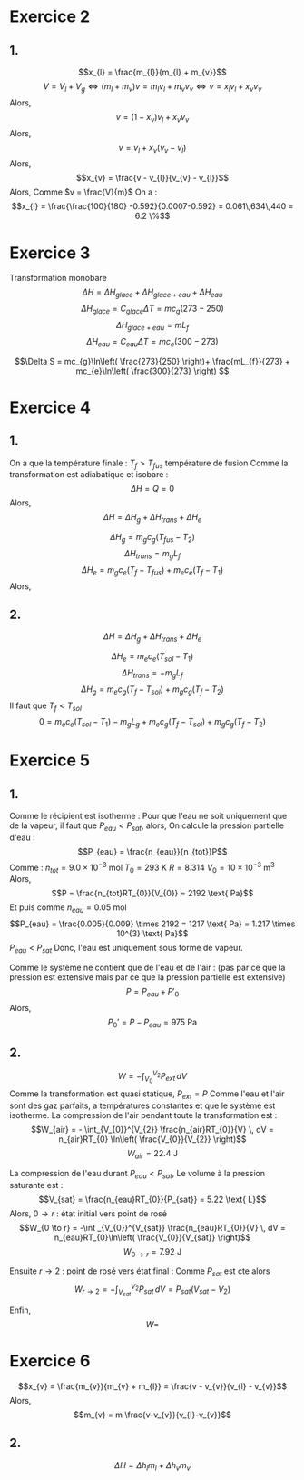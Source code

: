 # Exercice 2
## 1.
$$x_{l} = \frac{m_{l}}{m_{l} + m_{v}}$$
$$V = V_{l} + V_{g} \Leftrightarrow (m_{l} + m_{v})v = m_{l}v_{l} + m_{v}v_{v} \Leftrightarrow v = x_{l}v_{l} + x_{v}v_{v}$$
Alors, 
$$v = (1-x_{v})v_{l} + x_{v}v_{v}$$
Alors, 
$$v = v_{l} + x_{v}(v_{v}-v_{l})$$
Alors, 
$$x_{v} = \frac{v - v_{l}}{v_{v} - v_{l}}$$
Alors, 
Comme $v = \frac{V}{m}$ 
On a : 
$$x_{l} = \frac{\frac{100}{180} -0.592}{0.0007-0.592} = 0.061\,634\,440 = 6.2 \%$$

# Exercice 3
Transformation monobare
$$\Delta H = \Delta H_{glace} + \Delta H_{glace + eau} + \Delta H_{eau}$$
$$\Delta H_{glace} = C_{glace} \Delta T = mc_{g}(273-250) $$
$$\Delta H_{glace+eau} = mL_{f} $$
$$\Delta H_{eau} = C_{eau}\Delta T = mc_{e}(300-273) $$

$$\Delta S = mc_{g}\ln\left( \frac{273}{250} \right)+ \frac{mL_{f}}{273} + mc_{e}\ln\left( \frac{300}{273} \right) $$

# Exercice 4
## 1.
On a que la température finale : $T_{f} > T_{fus}$ température de fusion
Comme la transformation est adiabatique et isobare : 
$$\Delta H = Q = 0$$
Alors, 
$$
\Delta H = \Delta H_{g} + \Delta H_{trans} + \Delta H_{e}
$$

$$\Delta H_{g} = m_{g}c_{g}(T_{fus} - T_{2})$$
$$\Delta H_{trans} = m_{g}L_{f}$$
$$\Delta H_{e} = m_{g}c_{e}(T_{f} - T_{fus}) + m_{e}c_{e}(T_{f}-T_{1})$$
Alors, 

## 2.
$$
\Delta H = \Delta H_{g} + \Delta H_{trans} + \Delta H_{e}
$$

$$\Delta H_{e} = m_{e}c_{e}(T_{sol} - T_{1})$$
$$\Delta H_{trans} = -m_{g}L_{f}$$
$$\Delta H_{g} = m_{e}c_{g}(T_{f} - T_{sol}) + m_{g}c_{g}(T_{f}-T_{2})$$
Il faut que $T_{f} < T_{sol}$
$$0 = m_{e}c_{e}(T_{sol}-T_{1})-m_{g}L_{g} + m_{e}c_{g}(T_{f} - T_{sol}) + m_{g}c_{g}(T_{f}-T_{2})$$

# Exercice 5
## 1.
Comme le récipient est isotherme : 
Pour que l'eau ne soit uniquement que de la vapeur, il faut que $P_{eau} < P_{sat}$, alors, 
On calcule la pression partielle d'eau :
$$P_{eau} = \frac{n_{eau}}{n_{tot}}P$$
Comme :
$n_{tot} = 9.0 \times 10^{-3} \text{ mol}$
$T_{0} = 293 \text{ K}$
$R = 8.314$
$V_{0} = 10 \times 10^{-3} \text{ m}^{3}$
Alors, 
$$P = \frac{n_{tot}RT_{0}}{V_{0}} = 2192 \text{ Pa}$$
Et puis comme
$n_{eau} = 0.05 \text{ mol}$
$$P_{eau} = \frac{0.005}{0.009} \times 2192 = 1217 \text{ Pa} = 1.217 \times 10^{3} \text{ Pa}$$
$P_{eau} < P_{sat}$
Donc, l'eau est uniquement sous forme de vapeur. 

Comme le système ne contient que de l'eau et de l'air : 
(pas par ce que la pression est extensive mais par ce que la pression partielle est extensive)
$$P = P_{eau} + P'_{0}$$
Alors, 
$$P_{0}' = P - P_{eau} = 975 \text{ Pa}$$

## 2.
$$W = - \int _{V_{0}}^{V_{2}} P_{ext} \, dV $$
Comme la transformation est quasi statique, $P_{ext} = P$ 
Comme l'eau et l'air sont des gaz parfaits, a températures constantes et que le système est isotherme. 
La compression de l'air pendant toute la transformation est :
$$W_{air} = - \int_{V_{0}}^{V_{2}} \frac{n_{air}RT_{0}}{V} \, dV = n_{air}RT_{0} \ln\left( \frac{V_{0}}{V_{2}} \right)$$
$$W_{air} = 22.4 \text{ J}$$

La compression de l'eau durant $P_{eau} < P_{sat}$, 
Le volume à la pression saturante est : 
$$V_{sat} = \frac{n_{eau}RT_{0}}{P_{sat}} = 5.22 \text{ L}$$
Alors, 
$0 \to r$ : état initial vers point de rosé
$$W_{0 \to r} = -\int _{V_{0}}^{V_{sat}} \frac{n_{eau}RT_{0}}{V} \, dV = n_{eau}RT_{0}\ln\left( \frac{V_{0}}{V_{sat}} \right)$$
$$W_{0 \to r} = 7.92 \text{ J}$$

Ensuite
$r \to 2$ : point de rosé vers état final :
Comme $P_{sat}$ est cte alors
$$W_{r \to 2} = - \int _{V_{sat}}^{V_{2}} P_{sat} \, dV = P_{sat}(V_{sat}-V_{2})$$

Enfin, 
$$W = $$

# Exercice 6
$$x_{v} = \frac{m_{v}}{m_{v} + m_{l}} = \frac{v - v_{v}}{v_{l} - v_{v}}$$
Alors, 
$$m_{v} = m \frac{v-v_{v}}{v_{l}-v_{v}}$$

## 2.
$$\Delta H = \Delta h_{l}m_{l} + \Delta h_{v}m_{v}$$

